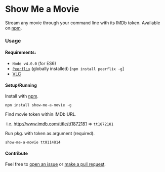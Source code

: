 # Show Me a Movie

Stream any movie through your command line with its IMDb token. Available on [npm](npmjs.org/packages/show-me-a-movie).

### Usage

#### Requirements:

+ `Node v4.0.0` (for ES6)
+ [`Peerflix`](http://npmjs.org/packages/peerflix) (globally installed) [`npm install peerflix -g`]
+ [VLC](http://www.videolan.org/vlc/index.html)

#### Setup/Running

Install with [npm](npmjs.org/packages/show-me-a-movie).

``` 
npm install show-me-a-movie -g
```

Find movie token within IMDb URL.

​	i.e. http://www.imdb.com/title/tt1872181 => `tt1872181`

Run pkg. with token as argument (required).

``` 
show-me-a-movie tt0114814
```

#### Contribute

Feel free to [open an issue](https://github.com/kshvmdn/show-me-a-movie/issues) or [make a pull request](https://github.com/kshvmdn/show-me-a-movie/pulls).


